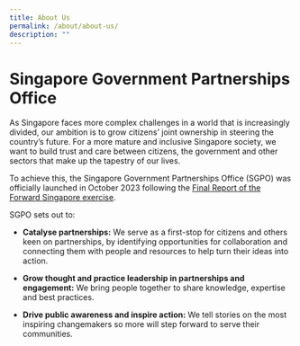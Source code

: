 ```yaml
---
title: About Us
permalink: /about/about-us/
description: ""
---
```

# Singapore Government Partnerships Office

As Singapore faces more complex challenges in a world that is increasingly divided, our ambition is to grow citizens’ joint ownership in steering the country’s future. For a more mature and inclusive Singapore society, we want to build trust and care between citizens, the government and other sectors that make up the tapestry of our lives.

To achieve this, the Singapore Government Partnerships Office (SGPO) was officially launched in October 2023 following the [Final Report of the Forward Singapore exercise](https://www.forwardsingapore.gov.sg).

SGPO sets out to:
* **Catalyse partnerships:** We serve as a first-stop for citizens and others keen on partnerships, by identifying opportunities for collaboration and connecting them with people and resources to help turn their ideas into action.

* **Grow thought and practice leadership in partnerships and engagement:** We bring people together to share knowledge, expertise and best practices.

* **Drive public awareness and inspire action:** We tell stories on the most inspiring changemakers so more will step forward to serve their communities.
